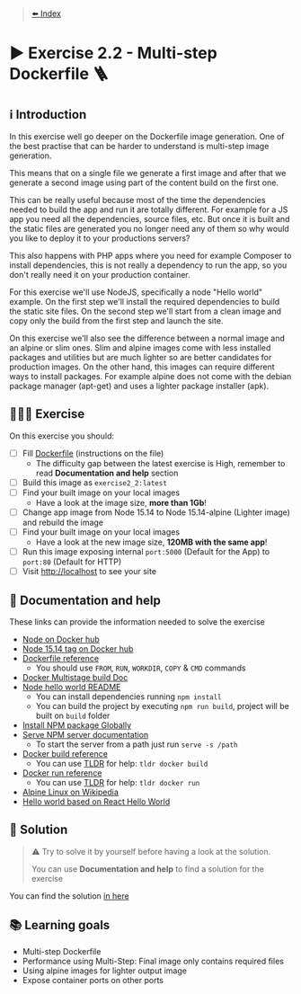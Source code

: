 > [⬅️ Index](../README.md)
# ▶️ Exercise 2.2 - Multi-step Dockerfile 🪜

## ℹ️ Introduction

In this exercise well go deeper on the Dockerfile image generation. One of the best practise that can be harder to
understand is multi-step image generation.

This means that on a single file we generate a first image and after that we generate a second image using part of the
content build on the first one.

This can be really useful because most of the time the dependencies needed to build the app and run it are totally
different. For example for a JS app you need all the dependencies, source files, etc. But once it is built and the
static files are generated you no longer need any of them so why would you like to deploy it to your productions
servers?

This also happens with PHP apps where you need for example Composer to install dependencies, this is not really a
dependency to run the app, so you don't really need it on your production container.

For this exercise we'll use NodeJS, specifically a node "Hello world" example. On the first step we'll install the
required dependencies to build the static site files.
On the second step we'll start from a clean image and copy only the build from the first step and launch the site.

On this exercise we'll also see the difference between a normal image and an alpine or slim ones. Slim and alpine images
come with less installed packages and utilities but are much lighter so are better candidates for production images. On
the other hand, this images can require different ways to install packages. For example alpine does not come with the
debian package manager (apt-get) and uses a lighter package installer (apk).

## 👩🏻‍💻 Exercise

On this exercise you should:

- [ ] Fill [Dockerfile](files/Dockerfile) (instructions on the file)
    * The difficulty gap between the latest exercise is High, remember to read **Documentation and help** section
- [ ] Build this image as `exercise2_2:latest`
- [ ] Find your built image on your local images
  * Have a look at the image size, **more than 1Gb**!
- [ ] Change app image from Node 15.14 to Node 15.14-alpine (Lighter image) and rebuild the image
- [ ] Find your built image on your local images
    * Have a look at the new image size, **120MB with the same app**!
- [ ] Run this image exposing internal `port:5000` (Default for the App) to `port:80` (Default for HTTP)
- [ ] Visit [http://localhost](http://localhost) to see your site

## 🤔 Documentation and help

These links can provide the information needed to solve the exercise

* [Node on Docker hub](https://hub.docker.com/_/node)
* [Node 15.14 tag on Docker hub](https://hub.docker.com/_/node?tab=tags&page=1&ordering=last_updated&name=15.14)
* [Dockerfile reference](https://docs.docker.com/engine/reference/builder/)
  * You should use `FROM`, `RUN`, `WORKDIR`, `COPY` & `CMD` commands
* [Docker Multistage build Doc](https://docs.docker.com/develop/develop-images/multistage-build/)
* [Node hello world README](files/hello-world/README.md)
  * You can install dependencies running `npm install`
  * You can build the project by executing `npm run build`, project will be built on `build` folder
* [Install NPM package Globally](https://docs.npmjs.com/downloading-and-installing-packages-globally)
* [Serve NPM server documentation](https://www.npmjs.com/package/serve)
  * To start the server from a path just run `serve -s /path`
* [Docker build reference](https://docs.docker.com/engine/reference/commandline/build/)
  * You can use [TLDR](https://tldr.sh/) for help: `tldr docker build`
* [Docker run reference](https://docs.docker.com/engine/reference/run/)
  * You can use [TLDR](https://tldr.sh/) for help: `tldr docker run`
* [Alpine Linux on Wikipedia](https://en.wikipedia.org/wiki/Alpine_Linux)
* [Hello world based on React Hello World](https://www.bogotobogo.com/DevOps/Docker/Docker-React-App.php)

## 🧩 Solution

> ⚠️ Try to solve it by yourself before having a look at the solution.
>
> You can use **Documentation and help** to find a solution for the exercise

You can find the solution [in here](solution2_2.md)

## 📚 Learning goals

* Multi-step Dockerfile
* Performance using Multi-Step: Final image only contains required files
* Using alpine images for lighter output image
* Expose container ports on other ports
